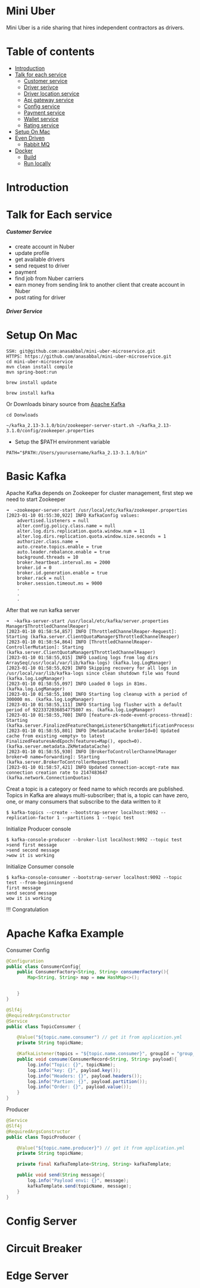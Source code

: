 # Mini Uber
Mini Uber is a ride sharing that hires independent contractors as drivers.

# Table of contents
- [Introduction](#introduction)
- [Talk for each service](#talk-for-each-service)
    - [Customer service](#customer-service)
    - [Driver serivce](#driver-service)
    - [Driver location service](#)
    - [Api gateway service](#)
    - [Config service](#)
    - [Payment service](#)
    - [Wallet service](#)
    - [Rating service](#)
- [Setup On Mac](#setup-on-mac)
- [Even Driven](#)
  - [Rabbit MQ](#)
- [Docker](#docker)
    - [Build](#build)
    - [Run locally](#run-locally)


# Introduction
# Talk for Each service
##### Customer Service
- create account in Nuber 
- update profile
- get available drivers 
- send request to driver
- payment
- find job from Nuber carriers
- earn money from sending link to another client that create account in Nuber
- post rating for driver

##### Driver Service
# Setup On Mac

```
SSH: git@github.com:anasabbal/mini-uber-microservice.git
HTTPS: https://github.com/anasabbal/mini-uber-microservice.git
cd mini-uber-microservice
mvn clean install compile
mvn spring-boot:run
```
```
brew install update
```
```
brew install kafka
```
Or Downloads binary source from [Apache Kafka](https://kafka.apache.org/downloads)
```
cd Donwloads
```
```
~/kafka_2.13-3.1.0/bin/zookeeper-server-start.sh ~/kafka_2.13-3.1.0/config/zookeeper.properties
```
- Setup the $PATH environment variable
```
PATH="$PATH:/Users/yourusername/kafka_2.13-3.1.0/bin"
```
# Basic Kafka
Apache Kafka depends on Zookeeper for cluster management, first step we need to start Zookeeper
```
➜  ~zookeeper-server-start /usr/local/etc/kafka/zookeeper.properties
[2023-01-10 01:55:30,922] INFO KafkaConfig values:
	advertised.listeners = null
	alter.config.policy.class.name = null
	alter.log.dirs.replication.quota.window.num = 11
	alter.log.dirs.replication.quota.window.size.seconds = 1
	authorizer.class.name =
	auto.create.topics.enable = true
	auto.leader.rebalance.enable = true
	background.threads = 10
	broker.heartbeat.interval.ms = 2000
	broker.id = 0
	broker.id.generation.enable = true
	broker.rack = null
	broker.session.timeout.ms = 9000
	.
	.
	.
```
After that we run kafka server
```
➜  ~kafka-server-start /usr/local/etc/kafka/server.properties
Manager$ThrottledChannelReaper)
[2023-01-10 01:58:54,857] INFO [ThrottledChannelReaper-Request]: Starting (kafka.server.ClientQuotaManager$ThrottledChannelReaper)
[2023-01-10 01:58:54,864] INFO [ThrottledChannelReaper-ControllerMutation]: Starting (kafka.server.ClientQuotaManager$ThrottledChannelReaper)
[2023-01-10 01:58:55,015] INFO Loading logs from log dirs ArraySeq(/usr/local/var/lib/kafka-logs) (kafka.log.LogManager)
[2023-01-10 01:58:55,029] INFO Skipping recovery for all logs in /usr/local/var/lib/kafka-logs since clean shutdown file was found (kafka.log.LogManager)
[2023-01-10 01:58:55,097] INFO Loaded 0 logs in 81ms. (kafka.log.LogManager)
[2023-01-10 01:58:55,100] INFO Starting log cleanup with a period of 300000 ms. (kafka.log.LogManager)
[2023-01-10 01:58:55,111] INFO Starting log flusher with a default period of 9223372036854775807 ms. (kafka.log.LogManager)
[2023-01-10 01:58:55,700] INFO [feature-zk-node-event-process-thread]: Starting (kafka.server.FinalizedFeatureChangeListener$ChangeNotificationProcessorThread)
[2023-01-10 01:58:55,801] INFO [MetadataCache brokerId=0] Updated cache from existing <empty> to latest FinalizedFeaturesAndEpoch(features=Map(), epoch=0). (kafka.server.metadata.ZkMetadataCache)
[2023-01-10 01:58:55,930] INFO [BrokerToControllerChannelManager broker=0 name=forwarding]: Starting (kafka.server.BrokerToControllerRequestThread)
[2023-01-10 01:58:57,421] INFO Updated connection-accept-rate max connection creation rate to 2147483647 (kafka.network.ConnectionQuotas)
```
Creat a topic is a category or feed name to which records are published. Topics in Kafka are always multi-subscriber; that is, a topic can have zero, one, or many consumers that subscribe to the data written to it
```
$ kafka-topics --create --bootstrap-server localhost:9092 --replication-factor 1 --partitions 1 --topic test
```
Initialize Producer console
```
$ kafka-console-producer --broker-list localhost:9092 --topic test
>send first message
>send second message
>wow it is working
```
Initialize Consumer console
```
$ kafka-console-consumer --bootstrap-server localhost:9092 --topic test --from-beginningsend 
first message
send second message
wow it is working
```
!!! Congratulation
# Apache Kafka Example
Consumer Config
```java
@Configuration
public class ConsumerConfig{
    public ConsumerFactory<String, String> consumerFactory(){
        Map<String, String> map = new HashMap<>();


    }
}
```
``` java
@Slf4j
@RequiredArgsConstructor
@Service
public class TopicConsumer {

    @Value("${topic.name.consumer") // get it from application.yml
    private String topicName;

    @KafkaListener(topics = "${topic.name.consumer}", groupId = "group_id")
    public void consume(ConsumerRecord<String, String> payload){
        log.info("Topic: {}", topicName);
        log.info("key: {}", payload.key());
        log.info("Headers: {}", payload.headers());
        log.info("Partion: {}", payload.partition());
        log.info("Order: {}", payload.value());
    }
}
```
Producer
```java
@Service
@Slf4j
@RequiredArgsConstructor
public class TopicProducer {

    @Value("${topic.name.producer}") // get it from application.yml
    private String topicName;

    private final KafkaTemplate<String, String> kafkaTemplate;

    public void send(String message){
        log.info("Payload envi: {}", message);
        kafkaTemplate.send(topicName, message);
    }
}

```

# Config Server

# Circuit Breaker

# Edge Server
